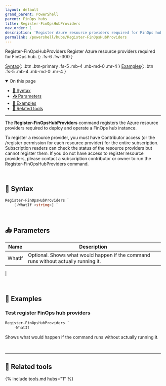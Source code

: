 ```yaml
---
layout: default
grand_parent: PowerShell
parent: FinOps hubs
title: Register-FinOpsHubProviders
nav_order: 1
description: 'Register Azure resource providers required for FinOps hub.'
permalink: /powershell/hubs/Register-FinOpsHubProviders
---
```


<span class="fs-9 d-block mb-4">Register-FinOpsHubProviders</span>
Register Azure resource providers required for FinOps hub.
{: .fs-6 .fw-300 }

[Syntax](#-syntax){: .btn .btn-primary .fs-5 .mb-4 .mb-md-0 .mr-4 }
[Examples](#-examples){: .btn .fs-5 .mb-4 .mb-md-0 .mr-4 }

<details open markdown="1">
   <summary class="fs-2 text-uppercase">On this page</summary>

- [🧮 Syntax](#-syntax)
- [📥 Parameters](#-parameters)
- [🌟 Examples](#-examples)
- [🧰 Related tools](#-related-tools)

</details>

---

The **Register-FinOpsHubProviders** command registers the Azure resource providers required to deploy and operate a FinOps hub instance.

To register a resource provider, you must have Contributor access (or the /register permission for each resource provider) for the entire subscription. Subscription readers can check the status of the resource providers but cannot register them. If you do not have access to register resource providers, please contact a subscription contributor or owner to run the Register-FinOpsHubProviders command.


<br>

## 🧮 Syntax

```powershell
Register-FinOpsHubProviders `
    [-WhatIf <string>] `
```

<br>

## 📥 Parameters

| Name          | Description                                                                                                                                                                          |
| ------------- | ------------------------------------------------------------------------------------------------------------------------------------------------------------------------------------ |
| WhatIf          | Optional. Shows what would happen if the command runs without actually running it.   |
|


<br>

## 🌟 Examples

### Test register FinOps hub providers 

```powershell
Register-FinOpsHubProviders `
    -WhatIf 
```
Shows what would happen if the command runs without actually running it.

<br>

---

## 🧰 Related tools

{% include tools.md hubs="1" %}

<br>
